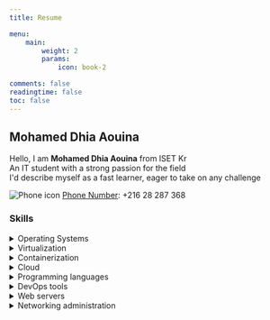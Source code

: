 ```yaml
---
title: Resume

menu:
    main: 
        weight: 2
        params:
            icon: book-2

comments: false
readingtime: false
toc: false
---
```


## Mohamed Dhia Aouina
 Hello, I am **Mohamed Dhia Aouina** from ISET Kr <br>
 An IT student with a strong passion for the field <br>
 I'd describe myself as a fast learner, eager to take on any challenge <br>

 ![Phone icon](icons/phone.svg) [Phone Number](tel:+21628287368): +216 28 287 368


### Skills

<details>
  <summary>Operating Systems</summary>

  - Installation, administration, resource sharing, backup policies
  - **Linux**:
    - Distros based on: *Ubuntu*, *Debian*, *Arch*
    - Running Gnu/Linux as a main OS for 3 years
  - **Windows**:
    - Windows *7*, *10*, *11*
    - Windows Server *2016*
</details>

<details>
  <summary>Virtualization</summary>

  - **Platforms**: VMware Workstation, Qemu, Oracle VirtualBox
  - **Managing**: Vagrant
</details>

<details>
  <summary>Containerization</summary>

  - **Platforms**: Docker, Podman
  - **Managing**: Kubernetes
</details>

<details>
  <summary>Cloud</summary>

  - AWS
</details>

<details>
  <summary>Programming languages</summary>

  - Python
  - Java
  - JavaScript
</details>

<details>
  <summary>DevOps tools</summary>

  - Ansible
  - Terraform
  - Git, Github, Gitlab
  - Jenkins
  - Maven
</details>

<details>
  <summary>Web servers</summary>

  - Ngnix
  - Apache
</details>

<details>
  <summary>Networking administration</summary>

  - **Protocols**: TCP/IP, DNS, DHCP, SNMP, VLANs, VPNs
  - **Devices**: Routers, switches, firewalls, load balancers
  - **Services**: Routing, NAT, QoS, IPv4/IPv6
</details>
